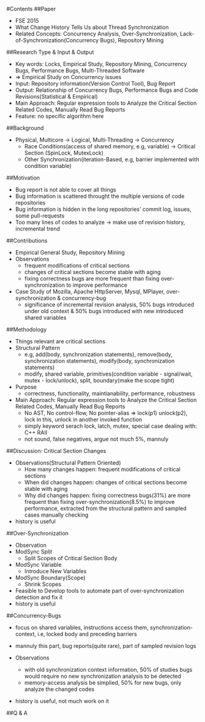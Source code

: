 #Contents
##Paper
- FSE 2015
- What Change History Tells Us about Thread Synchronization
- Related Concepts: Concurrency Analysis, Over-Synchronization, Lack-of-Synchronization(Concurrency Bugs), Repository Mining

##Research Type & Input & Output
- Key words: Locks, Empirical Study, Repository Mining, Concurrency Bugs, Performance Bugs, Multi-Threaded Software
- => Empirical Study on Concurrency issues
- Input: Repository information(Version Control Tool), Bug Report
- Output: Relationship of Concurrency Bugs, Performance Bugs and Code Revisions(Statistical & Empirical)
- Main Approach: Regular expression tools to Analyze the Critical Section Related Codes, Manually Read Bug Reports
- Feature: no specific algorithm here

##Background
- Physical, Multicore -> Logical, Multi-Threading -> Concurrency
  - Race Conditions(access of shared memory, e.g, variable) -> Critical Section (SpinLock, MutexLock)
  - Other Synchronization(iteration-Based, e.g, barrier implemented with condition variable)

##Motivation
- Bug report is not able to cover all things
- Bug information is scattered throught the multiple versions of code repositories
- Bug information is hidden in the long repositories' commit log, issues, some pull-requests
- Too many lines of codes to analyze -> make use of revision history, incremental trend

##Contributions
- Empirical General Study, Repository Mining
- Observations
  - frequent modifications of critical sections
  - changes of critical sections become stable with aging
  - fixing correctness bugs are more frequent than fixing over-synchronization to improve performance
- Case Study of Mozilla, Apache HttpServer, Mysql, MPlayer, over-synchronization & concurrency-bug
  - significance of incremental revision analysis, 50% bugs introduced under old context & 50% bugs introduced with new introduced shared variables

##Methodology
- Things relevant are critical sections
- Structural Pattern
  - e.g, add(body, synchronization statements), remove(body, synchronization statements), modify(body, synchronization statements)
  - modify, shared variable, primitives(condition variable - signal/wait, mutex - lock/unlock), split, boundary(make the scope tight)
- Purpose
  - correctness, functionality, maintianability, performance, robustness
- Main Approach: Regular expression tools to Analyze the Critical Section Related Codes, Manually Read Bug Reports
  - No AST, No control-flow, No pointer-alias => lock(p1) unlock(p2), lock in this, unlock in another invoked function
  - simply keyword serach lock, latch, mutex, special case dealing with: C++ RAII
  - not sound, false negatives, argue not much 5%, mannuly

##Discussion: Critical Section Changes  
- Observations(Structural Pattern Oriented)
  - How many changes happen: frequent modifications of critical sections
  - When did changes happen: changes of critical sections become stable with aging
  - Why did changes happen: fixing correctness bugs(31%) are more frequent than fixing over-synchronization(8.5%) to improve performance,
extracted from the structural pattern and sampled cases manually checking
- history is useful

##Over-Synchronization
- Observation
- ModSync Split
  - Split Scopes of Critical Section Body
- ModSync Variable
  - Introduce New Variables
- ModSync Boundary(Scope)
  - Shrink Scopes
- Feasible to Develop tools to automate part of over-synchronization detection and fix it
- history is useful

##Concurrency-Bugs
- focus on shared variables, instructions access them, synchronization-context, i.e, locked body and preceding barriers
- mannuly this part, bug reports(quite rare), part of sampled revision logs
- Observations
  - with old synchronization context information, 50% of studies bugs would require no new synchronization analysis to be detected
  - memory-access analysis be simplied, 50% for new bugs, only analyze the changed codes

- history is useful, not much work on it

##Q & A
